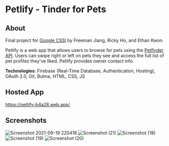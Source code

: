 # Petlify - Tinder for Pets
## About
Final project for [Google CSSI](https://buildyourfuture.withgoogle.com/programs/computer-science-summer-institute/) by Freeman Jiang, Ricky Ho, and Ethan Kwon.

Petlify is a web app that allows users to browse for pets using the [Petfinder API](https://www.petfinder.com/developers/). Users can swipe right or left on pets they see and access the full list of pet profiles they've liked. Petlify provides owner contact info.

**Technologies**: Firebase (Real-Time Database, Authentication, Hosting), OAuth 2.0, Git, Bulma, HTML, CSS, JS

## Hosted App
https://petlify-b4a28.web.app/

## Screenshots
![Screenshot 2021-09-19 220418](https://user-images.githubusercontent.com/56516912/133951860-2e398229-44da-49f3-b970-43bc6c3ebbeb.png)
![Screenshot (21)](https://user-images.githubusercontent.com/56516912/133951875-f13bc60e-351f-4762-b52d-b0ba90d9fd51.png)
![Screenshot (18)](https://user-images.githubusercontent.com/56516912/133951880-6e7c3484-291c-42ce-8e2e-a892309afa7d.png)
![Screenshot (19)](https://user-images.githubusercontent.com/56516912/133951884-a6ac82d0-2dec-4065-84e0-82bc40b58035.png)
![Screenshot (20)](https://user-images.githubusercontent.com/56516912/133951887-af094be9-0272-4ad1-a3b9-39f1864e6ced.png)
